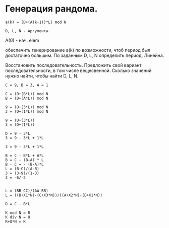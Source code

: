 Генерация рандома.
==================

```
a(k) = (D+(A(k-1))*L) mod N

D, L, N - Аргументы
```

A(0) - нач. elem

обеспечить генерирование a(k) по возможности, чтоб период был достаточно большим.
По заданным D, L, N определить период.
Линейна.

Восстановить последовательность.
Предложить свой вариант последовательности, в том числе вещесвенной.
Сколько значений нужно найти, чтобы найти D, L, N.

```
C = 9, B = 3, A = 1

C = (D+(B*L)) mod N
B = (D+(A*L)) mod N

9 = (D+(3*L)) mod N
3 = (D+(1*L)) mod N

9 = (D+(3*L)) 
3 = (D+(1*L)) 

D = 9 - 3*L
3 = 9 - 3*L + 1*L

3 = 9 - 3*L + 1*L

B = C - B*L + A*L
B = C - (B-A) * L
B - C = - (B-A)*L
L = (B-C)/(A-B)
3 = (3-9)/(1-3)
3 = -6/-2


L = (BB-CC)/(AA-BB)
L = ((B+X1*N)-(C+X3*N))/((A+X2*N)-(B+X1*N))

D = C - B*L

K mod N = R
K div N = U
R+U*N = K

```

